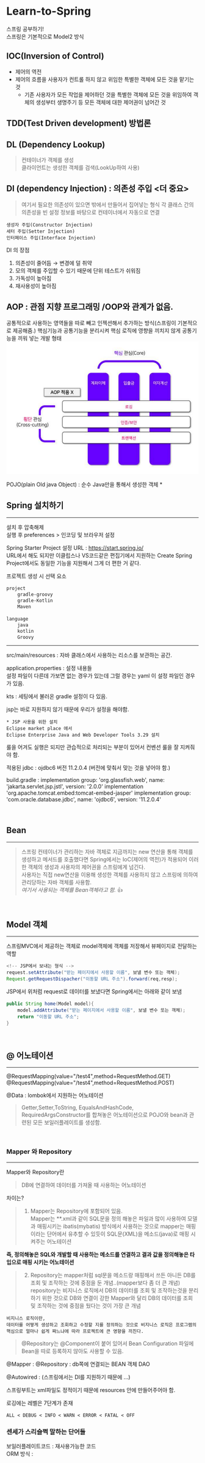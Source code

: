 # Learn-to-Spring
스프링 공부하기!  
스프링은 기본적으로 Model2 방식

## IOC(Inversion of Control)
- 제어의 역전
- 제어의 흐름을 사용자가 컨트롤 하지 않고 위임한 특별한 객체에 모든 것을 맡기는 것
    + 기존 사용자가 모든 작업을 제어하던 것을 특별한 객체에 모든 것을 위임하여 객체의 생성부터 생명주기 등 모든 객체에 대한 제어권이 넘어간 것

## TDD(Test Driven development) 방법론

## DL (Dependency Lookup)
> 컨테이너가 객체를 생성  
클라이언트는 생성한 객체를 검색(LookUp하여 사용)

## DI (dependency Injection) : 의존성 주입 <더 중요>
> 여기서 필요한 의존성이 있으면 밖에서 만들어서 집어넣는 형식
각 클래스 간의 의존성을 빈 설정 정보를 바탕으로 컨테이너에서 자동으로 연결
```
생성자 주입(Constructor Injection)
세터 주입(Setter Injection)
인터페이스 주입(Interface Injection)
```
DI 의 장점
1. 의존성이 줄어듬 → 변경에 덜 취약
2. 모의 객체를 주입할 수 있기 때문에 단위 테스트가 쉬워짐
3. 가독성이 높아짐
4. 재사용성이 높아짐

## AOP : 관점 지향 프로그래밍 /OOP와 관계가 없음.  
공통적으로 사용하는 영역들을 따로 빼고 인젝션해서 추가하는 방식(스프링이 기본적으로 제공해줌.)
핵심기능과 공통기능을 분리시켜 핵심 로직에 영향을 끼치지 않게 공통기능을 끼워 넣는 개발 형태  
<img alt="AOP구조" src="/img/AOP.PNG">


POJO(plain Old java Object) : 순수 Java만을 통해서 생성한 객체
*

## Spring 설치하기
---
설치 후 압축해제  
실행 후 preferences > 인코딩 및 브라우저 설정  

Spring Starter Project 설정 URL : https://start.spring.io/  
URL에서 해도 되지만 이클립스나 VS코드같은 편집기에서 지원하는 Create Spring Project에서도 동일한 기능을 지원해서 그게 더 편한 거 같다.  

프로젝트 생성 시 선택 요소
```
project  
    gradle-groovy  
    gradle-Kotlin  
    Maven  

language  
    java  
    kotlin  
    Groovy  
```

---
src/main/resources :  자바 클래스에서 사용하는 리소스를 보관하는 공간.

application.properties : 설정 내용들  
설정 파일이 다른데 가보면 없는 경우가 있는데 그럴 경우는 yaml 이 설정 파일인 경우가 있음.  
 
kts : 세팅에서 불러온 gradle 설정이 다 있음.  

jsp는 바로 지원하지 않기 때문에 우리가 설정을 해야함.  
```
* JSP 사용을 위한 설치
Eclipse market place 에서  
Eclipse Enterprise Java and Web Developer Tools 3.29 설치  
```
룰을 어겨도 실행은 되지만 관습적으로 처리되는 부분이 있어서 컨벤션 룰을 잘 지켜줘야 함.

적용된 jdbc : ojdbc6 버전 11.2.0.4 (버전에 맞춰서 맞는 것을 넣어야 함.)


build.gradle : 
implementation group: 'org.glassfish.web', name: 'jakarta.servlet.jsp.jstl', version: '2.0.0'
implementation 'org.apache.tomcat.embed:tomcat-embed-jasper'
implementation group: 'com.oracle.database.jdbc', name: 'ojdbc6', version: '11.2.0.4'

<br>

## Bean
---
> 스프링 컨테이너가 관리하는 자바 객체로 지금까지는 new 연산을 통해 객체를 생성하고 메서드를 호출했다면 Spring에서는 IoC(제어의 역전)가 적용되어 이러한 객체의 생성과 사용자의 제어권을 스프링에게 넘긴다.  
사용자는 직접 new연산을 이용해 생성한 객체를 사용하지 않고 스프링에 의하여 관리당하는 자바 객체를 사용함.  
*여기서 사용되는 객체를 Bean객체라고 함.* 👍

<br>

## Model 객체
--- 
스프링MVC에서 제공하는 객체로 model객체에 객체를 저장해서 뷰페이지로 전달하는 역할

```java
<!-- JSP에서 보내는 형식 -->
request.setAttribute("받는 페이지에서 사용할 이름", 보낼 변수 또는 객체);
Request.getRequestDispacher("이동할 URL 주소").forward(req,resp);
```
JSP에서 위처럼 request로 데이터를 보냈다면 Spring에서는 아래와 같이 보냄
```java
public String home(Model model){
    model.addAttribute("받는 페이지에서 사용할 이름", 보낼 변수 또는 객체);
    return "이동할 URL 주소";
}
```

<br>

## @ 어노테이션
---
@RequestMapping(value="/test4",method=RequestMethod.GET)  
@RequestMapping(value="/test4",method=RequestMethod.POST)  

@Data : lombok에서 지원하는 어노테이션
> Getter,Setter,ToString, EqualsAndHashCode, RequiredArgsConstructor를 합쳐놓은 어노테이션으로 POJO와 bean과 관련된 모든 보일러플레이트를 생성함.  

<br>

### Mapper 와 Repository
---
Mapper와 Repository란  
> DB에 연결하여 데이터를 가져올 때 사용하는 어노테이션  

차이는?  
> 1. Mapper는 Repository에 포함되어 있음.  
Mapper는 **.xml과 같이 SQL문을 정의 해놓은 파일과 많이 사용하여 모델과 매핑시키는 ibatis(mybatis) 방식에서 사용하는 것으로 mapper는 매핑이라는 단어에서 유추할 수 있듯이 SQL문(XML)을 메소드(java)로 매핑 시켜주는 어노테이션  

**즉, 정의해놓은 SQL와 개발할 때 사용하는 메소드를 연결하고 결과 값을 정의해놓은 타입으로 매핑 시키는 어노테이션**

> 2. Repository는 mapper처럼 sql문을 메소드랑 매핑해서 쓰든 아니든 DB를 조회 및 조작하는 것에 중점을 둔 개념..(mapper보다 좀 더 큰 개념)  
repository는 비지니스 로직에서 DB의 데이터를 조회 및 조작하는것을 분리하기 위한 것으로 DB와 연결이 강한 Mapper와 달리 DB의 데이터를 조회 및 조작하는 것에 중점을 뒀다는 것이 가장 큰 개념
```
비지니스 로직이란,
데이터를 어떻게 생성하고 조회하고 수정할 지를 정의하는 것으로 비지니스 로직은 프로그램의 핵심으로 얼마나 쉽게 짜느냐에 따라 프로젝트에 큰 영향을 끼친다.
```
>@Repository는 @Component이 붙어 있어서 Bean Configuration 파일에 Bean을 따로 등록하지 않아도 사용할 수 있음.

@Mapper : 
@Repository : db쪽에 연결되는 BEAN 객체 DAO 


@Autowired : (스프링에서는 DI를 지원하기 때문에 ...)  


스프링부트는 xml파일도 정적이기 때문에 resources 안에 만들어주어야 함.



로깅에는 레벨은 7단계가 존재
```
ALL < DEBUG < INFO < WARN < ERROR < FATAL < OFF
```

### 센세가 스리슬쩍 말하는 단어들
보일러플레이트코드 : 재사용가능한 코드  
ORM 방식 :